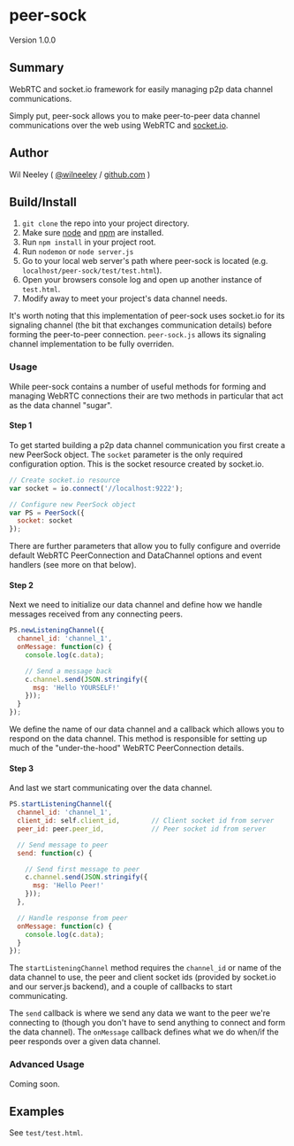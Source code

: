 # peer-sock

Version 1.0.0

## Summary

WebRTC and socket.io framework for easily managing p2p data channel communications.

Simply put, peer-sock allows you to make peer-to-peer data channel communications over the web using WebRTC and 
[socket.io](http://http://socket.io/).

## Author

Wil Neeley ( [@wilneeley](http://twitter.com/wilneeley) / [github.com](https://github.com/Xaxis) )

## Build/Install

1. `git clone` the repo into your project directory.
2. Make sure [node](https://nodejs.org/) and [npm](https://www.npmjs.com/) are installed.
3. Run `npm install` in your project root.
4. Run `nodemon` or `node server.js`
5. Go to your local web server's path where peer-sock is located (e.g. `localhost/peer-sock/test/test.html`).
6. Open your browsers console log and open up another instance of `test.html`.
7. Modify away to meet your project's data channel needs.

It's worth noting that this implementation of peer-sock uses socket.io for its signaling channel (the bit that 
exchanges communication details) before forming the peer-to-peer connection. `peer-sock.js` allows its signaling channel
implementation to be fully overriden.

### Usage

While peer-sock contains a number of useful methods for forming and managing WebRTC connections their are two methods in
particular that act as the data channel "sugar". 

#### Step 1

To get started building a p2p data channel communication you first create a new PeerSock object. The `socket` 
parameter is the only required configuration option. This is the socket resource created by socket.io.

```javascript
// Create socket.io resource
var socket = io.connect('//localhost:9222');

// Configure new PeerSock object
var PS = PeerSock({
  socket: socket
});
```

There are further parameters that allow you to fully configure and override default WebRTC PeerConnection and 
DataChannel options and event handlers (see more on that below).

#### Step 2

Next we need to initialize our data channel and define how we handle messages received from any connecting peers.

```javascript
PS.newListeningChannel({
  channel_id: 'channel_1',
  onMessage: function(c) {
    console.log(c.data);

    // Send a message back
    c.channel.send(JSON.stringify({
      msg: 'Hello YOURSELF!'
    }));
  }
});
```

We define the name of our data channel and a callback which allows you to respond on the data channel. This method is
responsible for setting up much of the "under-the-hood" WebRTC PeerConnection details.

#### Step 3

And last we start communicating over the data channel.

```javascript
PS.startListeningChannel({
  channel_id: 'channel_1',
  client_id: self.client_id,        // Client socket id from server    
  peer_id: peer.peer_id,            // Peer socket id from server    

  // Send message to peer
  send: function(c) {

    // Send first message to peer
    c.channel.send(JSON.stringify({
      msg: 'Hello Peer!'
    }));
  },

  // Handle response from peer
  onMessage: function(c) {
    console.log(c.data);
  }
});
```

The `startListeningChannel` method requires the `channel_id` or name of the data channel to use, the peer and client
socket ids (provided by socket.io and our server.js backend), and a couple of callbacks to start communicating.

The `send` callback is where we send any data we want to the peer we're connecting to (though you don't have to send 
anything to connect and form the data channel). The `onMessage` callback defines what we do when/if the peer responds
over a given data channel.

### Advanced Usage

Coming soon.

## Examples

See `test/test.html`.

